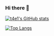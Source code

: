 ### Hi there 👋

[![t4e1's GitHub stats](https://github-readme-stats.vercel.app/api?username=t4e1&show_icons=true&theme=graywhite)](https://github.com/t4e1/github-readme-stats)

[![Top Langs](https://github-readme-stats.vercel.app/api/top-langs/?username=t4e1)](https://github.com/anuraghazra/github-readme-stats)

<!--
**t4e1/t4e1** is a ✨ _special_ ✨ repository because its `README.md` (this file) appears on your GitHub profile.

Here are some ideas to get you started:

- 🔭 I’m currently working on ...
- 🌱 I’m currently learning ...
- 👯 I’m looking to collaborate on ...
- 🤔 I’m looking for help with ...
- 💬 Ask me about ...
- 📫 How to reach me: ...
- 😄 Pronouns: ...
- ⚡ Fun fact: ...
-->
